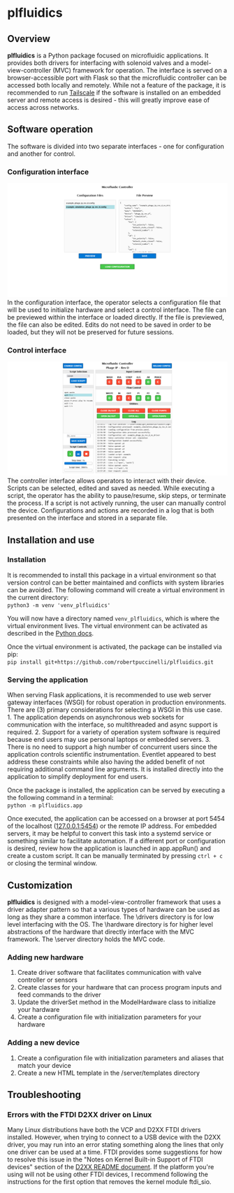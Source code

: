 # plfluidics

## Overview
**plfluidics** is a Python package focused on microfluidic applications. It provides both drivers for interfacing with solenoid valves and a model-view-controller (MVC) framework for operation. The interface is served on a browser-accessible port with Flask so that the microfluidic controller can be accessed both locally and remotely. While not a feature of the package, it is recommended to run [Tailscale](tailscale.com) if the software is installed on an embedded server and remote access is desired - this will greatly improve ease of access across networks.

## Software operation
The software is divided into two separate interfaces - one for configuration and another for control.

### Configuration interface
![Configuration interface](/assets/config_interface.png)
In the configuration interface, the operator selects a configuration file that will be used to initialize hardware and select a control interface. The file can be previewed within the interface or loaded directly. If the file is previewed, the file can also be edited. Edits do not need to be saved in order to be loaded, but they will not be preserved for future sessions. 

### Control interface
![Control interface](/assets/controller_interface.png)
The controller interface allows operators to interact with their device. Scripts can be selected, edited and saved as needed. While executing a script, the operator has the ability to pause/resume, skip steps, or terminate the process. If a script is not actively running, the user can manually control the device. Configurations and actions are recorded in a log that is both presented on the interface and stored in a separate file.

## Installation and use
### Installation
It is recommended to install this package in a virtual environment so that version control can be better maintained and conflicts with system libraries can be avoided. The following command will create a virtual environment in the current directory:<br>
`python3 -m venv 'venv_plfluidics'`

You will now have a directory named `venv_plfluidics`, which is where the virtual environment lives. The virtual environment can be activated as described in the [Python docs](https://docs.python.org/3/library/venv.html#how-venvs-work).

Once the virtual environment is activated, the package can be installed via pip:<br>
`pip install git+https://github.com/robertpuccinelli/plfluidics.git`

### Serving the application
When serving Flask applications, it is recommended to use web server gateway interfaces (WSGI) for robust operation in production environments. There are (3) primary considerations for selecting a WSGI in this use case. 1. The application depends on asynchronous web sockets for communication with the interface, so multithreaded and async support is required. 2. Support for a variety of operation system software is required because end users may use personal laptops or embedded servers. 3. There is no need to support a high number of concurrent users since the application controls scientific instrumentation. Eventlet appeared to best address these constraints while also having the added benefit of not requiring additional command line arguments. It is installed directly into the application to simplify deployment for end users.

Once the package is installed, the application can be served by executing a the following command in a terminal:<br>
`python -m plfluidics.app`

Once executed, the application can be accessed on a browser at port 5454 of the localhost ([127.0.0.1:5454](127.0.0.1:5454)) or the remote IP address. For embedded servers, it may be helpful to convert this task into a systemd service or something similar to facilitate automation. If a different port or configuration is desired, review how the application is launched in app.appRun() and create a custom script. It can be manually terminated by pressing `ctrl + c` or closing the terminal window.

## Customization
**plfluidics** is designed with a model-view-controller framework that uses a driver adapter pattern so that a various types of hardware can be used as long as they share a common interface. The \drivers directory is for low level interfacing with the OS. The \hardware directory is for higher level abstractions of the hardware that directly interface with the MVC framework. The \server directory holds the MVC code.

### Adding new hardware
1. Create driver software that facilitates communication with valve controller or sensors
2. Create classes for your hardware that can process program inputs and feed commands to the driver
3. Update the driverSet method in the ModelHardware class to initialize your hardware
4. Create a configuration file with initialization parameters for your hardware

### Adding a new device
1. Create a configuration file with initialization parameters and aliases that match your device
2. Create a new HTML template in the /server/templates directory

## Troubleshooting

### Errors with the FTDI D2XX driver on Linux
Many Linux distributions have both the VCP and D2XX FTDI drivers installed. However, when trying to connect to a USB device with the D2XX driver, you may run into an error stating something along the lines that only one driver can be used at a time. FTDI provides some suggestions for how to resolve this issue in the "Notes on Kernel Built-in Support of FTDI devices" section of the [D2XX README document](https://ftdichip.com/Driver/D2XX/Linux/ReadMe.txt). If the platform you're using will not be using other FTDI devices, I recommend following the instructions for the first option that removes the kernel module ftdi_sio.